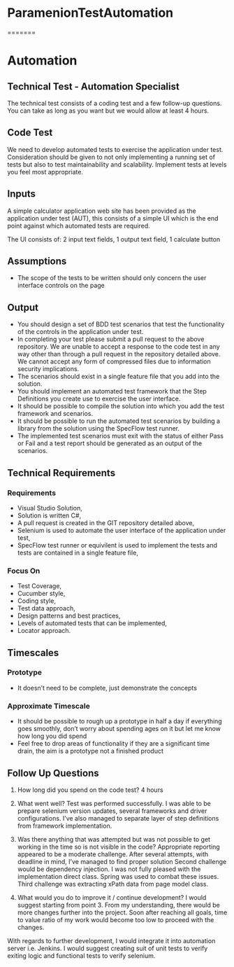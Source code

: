 # ParamenionTestAutomation
=======
# Automation

## Technical Test - Automation Specialist
The technical test consists of a coding test and a few follow-up questions. 
You can take as long as you want but we would allow at least 4 hours.

## Code Test
We need to develop automated tests to exercise the application under test.
Consideration should be given to not only implementing a running set of tests but also to test maintainability and scalability.
Implement tests at levels you feel most appropriate.

## Inputs
A simple calculator application web site has been provided as the application under test (AUT), 
this consists of a simple UI which is the end point against which automated tests are required.

The UI consists of: 2 input text fields, 1 output text field,	1 calculate button

## Assumptions
*	The scope of the tests to be written should only concern the user interface controls on the page

## Output
*	You should design a set of BDD test scenarios that test the functionality of the controls in the application under test. 
* In completing your test please submit a pull request to the above repository.
  We are unable to accept a response to the code test in any way other than through a pull request in the repository detailed above.
  We cannot accept any form of compressed files due to information security implications. 
*	The scenarios should exist in a single feature file that you add into the solution.
*	You should implement an automated test framework that the Step Definitions you create use to exercise the user interface.
*	It should be possible to compile the solution into which you add the test framework and scenarios.
*	It should be possible to run the automated test scenarios by building a library from the solution using the SpecFlow test runner.
*	The implemented test scenarios must exit with the status of either Pass or Fail and a test report should be generated as an output of the scenarios.

## Technical Requirements
###	Requirements
*	Visual Studio Solution,
*	Solution is written C#,
*	A pull request is created in the GIT repository detailed above,
*	Selenium is used to automate the user interface of the application under test,
*	SpecFlow test runner or equivilent is used to implement the tests and tests are contained in a single feature file,

###	Focus On
*	Test Coverage,
*	Cucumber style,
*	Coding style,
*	Test data approach,
*	Design patterns and best  practices,
*	Levels of automated tests that can be implemented,
*	Locator approach.

## Timescales
###	Prototype
*	It doesn’t need to be complete, just demonstrate the concepts
###	Approximate Timescale
*	It should be possible to rough up a prototype in half a day if everything goes smoothly, don’t worry about spending ages on it but let me know how long you did spend
*	Feel free to drop areas of functionality if they are a significant time drain, the aim is a prototype not a finished product

## Follow Up Questions
1.	How long did you spend on the code test? 
4 hours

2.	What went well? 
Test was performed successfully. I was able to be prepare selenium version updates, several frameworks 
and driver configurations. I’ve also managed to separate layer of step definitions from framework implementation. 

3.	Was there anything that was attempted but was not possible to get working in the time so is not visible in the code? 
Appropriate reporting appeared to be a moderate challenge. After several attempts, with deadline in mind, I’ve managed to 
find proper solution Second challenge would be dependency injection. I was not fully pleased with the implementation direct class. 
Spring was used to combat these issues. Third challenge was extracting xPath data from page model class. 

4.	What would you do to improve it / continue development? 
I would suggest starting from point 3. From my understanding, there would be more changes further into the project. Soon after 
reaching all goals, time to value ratio of my work would become too low to proceed with the changes. 

With regards to further development, I would integrate it into automation server i.e. Jenkins. I would suggest creating suit 
of unit tests to verify exiting logic and functional tests to verify selenium.


